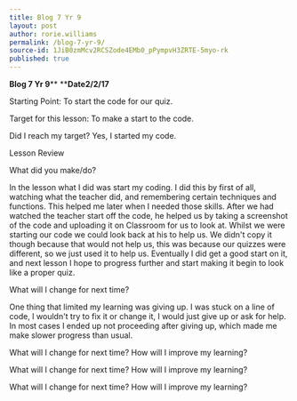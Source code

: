 ```yaml
---
title: Blog 7 Yr 9
layout: post
author: rorie.williams
permalink: /blog-7-yr-9/
source-id: 1JiB0zmMcv2RCSZode4EMb0_pPympvH3ZRTE-5myo-rk
published: true
---
```

**Blog 7 Yr 9****                     ****Date2/2/17**

Starting Point: To start the code for our quiz.

Target for this lesson: To make a start to the code.

Did I reach my target? Yes, I started my code.

Lesson Review

 

What did you make/do? 

In the lesson what I did was start my coding. I did this by first of all, watching what the teacher did, and remembering certain techniques and functions. This helped me later when I needed those skills. After we had watched the teacher start off the code, he helped us by taking a screenshot of the code and uploading it on Classroom for us to look at. Whilst we were starting our code we could look back at his to help us. We didn't copy it though because that would not help us, this was because our quizzes were different, so we just used it to help us. Eventually I did get a good start on it, and next lesson I hope to progress further and start making it begin to look like a proper quiz.

What will I change for next time?

One thing that limited my learning was giving up. I was stuck on a line of code, I wouldn't try to fix it or change it, I would just give up or ask for help. In most cases I ended up not proceeding after giving up, which made me make slower progress than usual.

What will I change for next time? How will I improve my learning?

What will I change for next time? How will I improve my learning?

What will I change for next time? How will I improve my learning?


